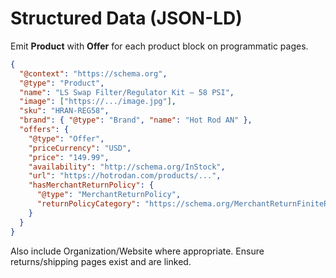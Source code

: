 # Structured Data (JSON-LD)

Emit **Product** with **Offer** for each product block on programmatic pages.

```json
{
  "@context": "https://schema.org",
  "@type": "Product",
  "name": "LS Swap Filter/Regulator Kit — 58 PSI",
  "image": ["https://.../image.jpg"],
  "sku": "HRAN-REG58",
  "brand": { "@type": "Brand", "name": "Hot Rod AN" },
  "offers": {
    "@type": "Offer",
    "priceCurrency": "USD",
    "price": "149.99",
    "availability": "http://schema.org/InStock",
    "url": "https://hotrodan.com/products/...",
    "hasMerchantReturnPolicy": {
      "@type": "MerchantReturnPolicy",
      "returnPolicyCategory": "https://schema.org/MerchantReturnFiniteReturnWindow"
    }
  }
}
```

Also include Organization/Website where appropriate. Ensure returns/shipping pages exist and are linked.
